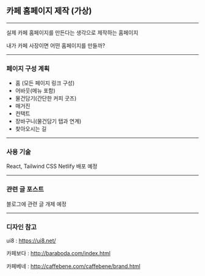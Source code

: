 ## 카페 홈페이지 제작 (가상)
***
실제 카페 홈페이지를 만든다는 생각으로 제작하는 홈페이지

내가 카페 사장이면 어떤 홈페이지를 만들까?
***

### 페이지 구성 계획
- 홈 (모든 페이지 링크 구성)
- 어바웃(메뉴 포함)
- 물건담기(간단한 커피 굿즈)
- 매거진
- 컨택트
- 장바구니(물건담기 탭과 연계)
- 찾아오시는 길
***

### 사용 기술
React, Tailwind CSS
Netlify 배포 예정
***
### 관련 글 포스트
블로그에 관련 글 개제 예정
***
### 디자인 참고
ui8 : https://ui8.net/

카페보다 : http://baraboda.com/index.html

카페베네 : http://caffebene.com/caffebene/brand.html